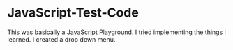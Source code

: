 # JavaScript-Test-Code

This was basically a JavaScript Playground. I tried implementing the things i learned. I created a drop down menu.
